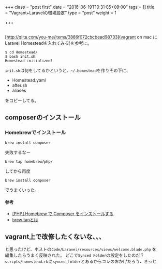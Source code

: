+++
class = "post first"
date = "2016-06-19T10:31:05+09:00"
tags = []
title = "Vagrant+Laravelの環境設定"
type = "post"
weight = 1

+++

##

[http://qiita.com/you-me/items/3886f072cbcbead98733](vagrant on mac にLaravel Homesteadを入れてみる)を参考に。

```
$ cd Homestead/
$ bash init.sh
Homestead initialized!
```
`init.sh`は何をしてるかというと、`~/.homestead`を作りその下に、

* Homestead.yaml
* after.sh
* aliases

をコピーしてる。

## composerのインストール

### Homebrewでインストール

```
brew install composer
```
失敗するなー
```
brew tap homebrew/php/
```
してから再度
```
brew install composer
```
でうまくいった。

#### 参考

* [[PHP] Homebrew で Composer をインストールする](http://www.d-wood.com/blog/2015/12/17_7736.html)
* [brew tapとは](http://qiita.com/saa/items/85ed5e914d424fbf9fd6)

## vagrant上で改修したくないな、、、

と思ったけど、ホストの`Code/Laravel/resources/views/welcome.blade.php`
を編集したらうまく反映された。
どこで`Synced Folder`の設定をしたのだ？
`scripts/homestead.rb`に`synced_folder`とあるからコレのおかげだろう、きっと
